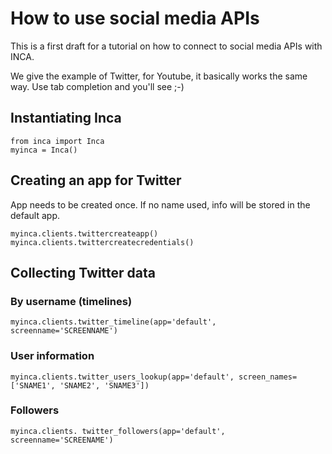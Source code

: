 # How to use social media APIs

This is a first draft for a tutorial on how to connect to social media APIs with INCA.

We give the example of Twitter, for Youtube, it basically works the same way. Use tab completion and you'll see ;-)

## Instantiating Inca
```
from inca import Inca 
myinca = Inca()
```

## Creating an app for Twitter
App needs to be created once. If no name used, info will be stored in the default app.
```
myinca.clients.twittercreateapp()
myinca.clients.twittercreatecredentials()
```

## Collecting Twitter data

### By username (timelines)
```
myinca.clients.twitter_timeline(app='default', screenname='SCREENNAME')
```

### User information
```
myinca.clients.twitter_users_lookup(app='default', screen_names=['SNAME1', 'SNAME2', 'SNAME3'])
```
### Followers
```
myinca.clients. twitter_followers(app='default', screenname='SCREENAME')
```